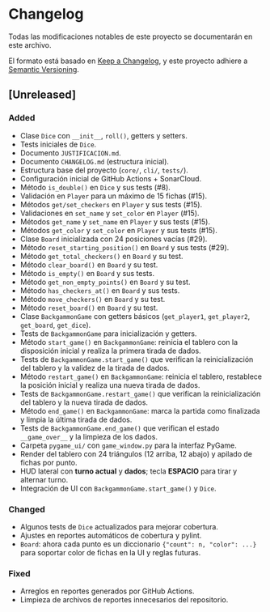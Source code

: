 # Changelog
Todas las modificaciones notables de este proyecto se documentarán en este archivo.

El formato está basado en [Keep a Changelog](https://keepachangelog.com/es-ES/1.0.0/),
y este proyecto adhiere a [Semantic Versioning](https://semver.org/lang/es/).

## [Unreleased]

### Added
- Clase `Dice` con `__init__`, `roll()`, getters y setters.
- Tests iniciales de `Dice`.
- Documento `JUSTIFICACION.md`.
- Documento `CHANGELOG.md` (estructura inicial).
- Estructura base del proyecto (`core/`, `cli/`, `tests/`).
- Configuración inicial de GitHub Actions + SonarCloud.
- Método `is_double()` en `Dice` y sus tests (#8).
- Validación en `Player` para un máximo de 15 fichas (#15).
- Métodos `get/set_checkers` en `Player` y sus tests (#15).
- Validaciones en `set_name` y `set_color` en `Player` (#15).
- Métodos `get_name` y `set_name` en `Player` y sus tests (#15).
- Métodos `get_color` y `set_color` en `Player` y sus tests (#15).
- Clase `Board` inicializada con 24 posiciones vacías (#29).
- Método `reset_starting_position()` en `Board` y sus tests (#29).
- Método `get_total_checkers()` en `Board` y su test.
- Método `clear_board()` en `Board` y su test.
- Método `is_empty()` en `Board` y sus tests.
- Método `get_non_empty_points()` en `Board` y su test.
- Método `has_checkers_at()` en `Board` y sus tests.
- Método `move_checkers()` en `Board` y su test.
- Método `reset_board()` en `Board` y su test.
- Clase `BackgammonGame` con getters básicos (`get_player1`, `get_player2`, `get_board`, `get_dice`).
- Tests de `BackgammonGame` para inicialización y getters.
- Método `start_game()` en `BackgammonGame`:
  reinicia el tablero con la disposición inicial y realiza la primera tirada de dados.
- Tests de `BackgammonGame.start_game()` que verifican la reinicialización del tablero
  y la validez de la tirada de dados.
- Método `restart_game()` en `BackgammonGame`:
  reinicia el tablero, restablece la posición inicial y realiza una nueva tirada de dados.
- Tests de `BackgammonGame.restart_game()` que verifican la reinicialización del tablero
  y la nueva tirada de dados.
- Método `end_game()` en `BackgammonGame`: 
  marca la partida como finalizada y limpia la última tirada de dados.
- Tests de `BackgammonGame.end_game()` que verifican el estado `__game_over__`
  y la limpieza de los dados.
- Carpeta `pygame_ui/` con `game_window.py` para la interfaz PyGame.
- Render del tablero con 24 triángulos (12 arriba, 12 abajo) y apilado de fichas por punto.
- HUD lateral con **turno actual** y **dados**; tecla **ESPACIO** para tirar y alternar turno.
- Integración de UI con `BackgammonGame.start_game()` y `Dice`.

### Changed
- Algunos tests de `Dice` actualizados para mejorar cobertura.
- Ajustes en reportes automáticos de cobertura y pylint.
- `Board`: ahora cada punto es un diccionario `{"count": n, "color": ...}` para soportar color de fichas en la UI y reglas futuras.


### Fixed
- Arreglos en reportes generados por GitHub Actions.
- Limpieza de archivos de reportes innecesarios del repositorio.
